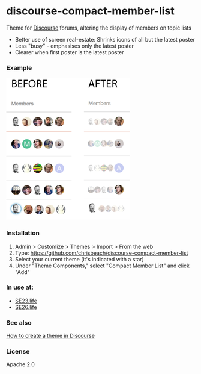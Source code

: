 # discourse-compact-member-list

Theme for [Discourse](https://meta.discourse.org) forums, altering the display of members on topic lists

* Better use of screen real-estate: Shrinks icons of all but the latest poster
* Less "busy" - emphasises only the latest poster
* Clearer when first poster is the latest poster

### Example

![Example](example.png)

### Installation

1. Admin > Customize > Themes > Import > From the web
2. Type: https://github.com/chrisbeach/discourse-compact-member-list
4. Select your current theme (it's indicated with a star)
5. Under "Theme Components," select "Compact Member List" and click "Add"

### In use at:

* [SE23.life](https://se23.life)
* [SE26.life](https://se26.life)

### See also

[How to create a theme in Discourse](https://meta.discourse.org/t/how-to-develop-custom-themes/60848?source_topic_id=47494)

### License

Apache 2.0